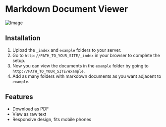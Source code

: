 # Markdown Document Viewer

![Image](https://raw.github.com/bryanbuchanan/Markdown-Document-Viewer/master/screenshot.png)

## Installation

1. Upload the `_index` and `example` folders to your server.
3. Go to `http://PATH_TO_YOUR_SITE/_index` in your browser to complete the setup.
4. Now you can view the documents in the `example` folder by going to `http://PATH_TO_YOUR_SITE/example`.
5. Add as many folders with markdown documents as you want adjacent to `example`.

## Features

- Download as PDF
- View as raw text
- Responsive design, fits mobile phones